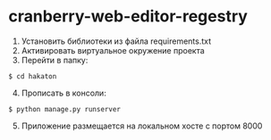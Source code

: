 # cranberry-web-editor-regestry

1. Установить библиотеки из файла requirements.txt
2. Активировать виртуальное окружение проекта
3. Перейти в папку:
   
```
$ cd hakaton
```

4. Прописать в консоли:
  
```
$ python manage.py runserver
```
  
5. Приложение размещается на локальном хосте с портом 8000

